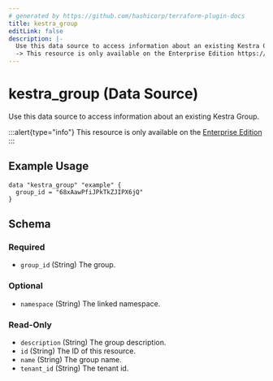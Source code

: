 ```yaml
---
# generated by https://github.com/hashicorp/terraform-plugin-docs
title: kestra_group
editLink: false
description: |-
  Use this data source to access information about an existing Kestra Group.
  -> This resource is only available on the Enterprise Edition https://kestra.io/enterprise
---
```


# kestra_group (Data Source)

Use this data source to access information about an existing Kestra Group.

:::alert{type="info"}
This resource is only available on the [Enterprise Edition](https://kestra.io/enterprise)
:::

## Example Usage

```hcl
data "kestra_group" "example" {
  group_id = "68xAawPfiJPkTkZJIPX6jQ"
}
```

<!-- schema generated by tfplugindocs -->
## Schema

### Required

- `group_id` (String) The group.

### Optional

- `namespace` (String) The linked namespace.

### Read-Only

- `description` (String) The group description.
- `id` (String) The ID of this resource.
- `name` (String) The group name.
- `tenant_id` (String) The tenant id.
